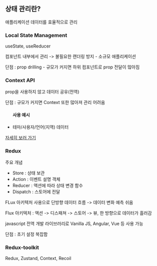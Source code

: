 <div>
<h2>
 상태 관리란?
</h2>
 <p>
  애플리케이션 데이터를 효율적으로 관리<br>
 </p>
</div>
<div>
 <h3>Local State Management</h3>
 <p>
  useState, useReducer
 </p>
 <p>컴포넌트 내부에서 관리 -> 불필요한 랜더링 방지 - 소규모 애플리케이션</p>
 <p>단점 : prop drilling - 규모가 커지면 하위 컴포넌트로 prop 전달이 많아짐</p>

 <h3>Context API</h3>
 <p>
  prop을 사용하지 않고 데이터 공유(전역)
 </p>
 <p>단점 : 규모가 커지면 Context 또한 많아져 관리 어려움</p>
 <ul>
  <h4>사용 예시</h4>
  <li>테마/사용자/언어(지역) 데이터</li>
 </ul>
 <a href="https://react.dev/learn/scaling-up-with-reducer-and-context">자세히 보러 가기</a>
</div>
<div>
 <h3>Redux</h3>
 <p>주요 개념</p>
 <ul>
  <li>Store : 상태 보관</li>
  <li>Action : 이벤트 설명 객체</li>
  <li>Reducer : 액션에 따라 상태 변경 함수 </li>
  <li>Dispatch : 스토어에 전달</li>
 </ul>
 <p>FLux 아키텍처 사용으로 단방향 데이터 흐름 -> 데이터 변화 예측 쉬움</p>
 <p>Flux 아키텍처 : 액션 -> 디스패쳐 -> 스토어 -> 뷰, 한 방향으로 데이터가 흘러감</p>
 <p>javascript 전역 개발 라이브러리로 Vanilla JS, Angular, Vue 등 사용 가능</p>
 <p>단점 : 초기 설정 복잡함</p>
 <h3>Redux-toolkit</h3>
</div>
 Redux, Zustand, Context, Recoil
